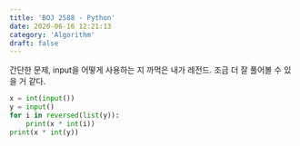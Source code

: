 ```yaml
---
title: 'BOJ 2588 - Python'
date: 2020-06-16 12:21:13
category: 'Algorithm'
draft: false
---
```


간단한 문제, input을 어떻게 사용하는 지 까먹은 내가 레전드.
조금 더 잘 풀어볼 수 있을 거 같다.

```python
x = int(input())
y = input()
for i in reversed(list(y)):
    print(x * int(i))
print(x * int(y))

```
